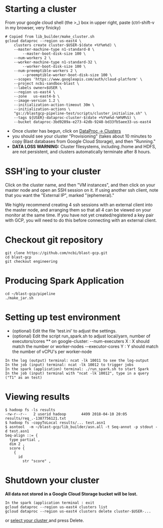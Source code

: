 # Starting a cluster

From your google cloud shell (the >_) box in upper right, paste
(ctrl-shift-v in my browser, very finicky)
```shell
# Copied from lib_builder/make_cluster.sh
gcloud dataproc --region us-east4 \
    clusters create cluster-$USER-$(date +%Y%m%d) \
    --master-machine-type n1-standard-8 \
        --master-boot-disk-size 100 \
    --num-workers 2 \
    --worker-machine-type n1-standard-32 \
        --worker-boot-disk-size 100 \
    --num-preemptible-workers 2 \
        --preemptible-worker-boot-disk-size 100 \
    --scopes 'https://www.googleapis.com/auth/cloud-platform' \
    --project ncbi-sandbox-blast \
    --labels owner=$USER \
    --region us-east4 \
    --zone   us-east4-b \
    --image-version 1.2 \
    --initialization-action-timeout 30m \
    --initialization-actions \
    "gs://blastgcp-pipeline-test/scripts/cluster_initialize.sh" \
    --tags ${USER}-dataproc-cluster-$(date +%Y%m%d-%H%M%S) \
    --bucket dataproc-3bd9289a-e273-42db-9248-bd33fb5aee33-us-east4
```

* Once cluster has begun, click on [ DataProc ->  Clusters ](https://console.cloud.google.com/dataproc/clusters?project=ncbi-sandbox-blast)
* you should see your cluster "Provisioning" (takes about 10 minutes to copy Blast databases from Google Cloud Storage), and then "Running."
* **DATA LOSS WARNING:** Cluster filesystems, including /home and HDFS, are not persistent, and clusters automatically terminate after 8 hours.

# SSH'ing to your cluster
Click on the cluster name, and then "VM instances", and then click on your
master node and open an SSH session on it. If using another ssh client, note that you want the "External IP", marked "(ephemeral)."

We highly recommend creating 4 ssh sessions with an external client into the master node, and arranging them so that all 4 can be viewed on your monitor at the same time. If you have not yet created/registered a key pair with GCP, you will need to do this before connecting with an external client.

# Checkout git repository
```shell
git clone https://github.com/ncbi/blast-gcp.git
cd blast-gcp
git checkout engineering
```

# Producing Spark Application
```shell
cd ~/blast-gcp/pipeline
./make_jar.sh
```

# Setting up test environment
* (optional) Edit the file 'test.ini' to adjust the settings.
* (optional) Edit the script run_spark.sh to adjust local/yarn, number of executors/cores
** on google-cluster:  --num-executers X   : X should match the number or worker-nodes --executor-cores Y  : Y should match the number of vCPU's per worker-node 
```
In the log (output) terminal: ncat -lk 10011 to see the log-output
In the job (input) terminal: ncat -lk 10012 to trigger jobs
In the spark (application) terminal: ./run_spark.sh to start Spark
In the job (input) terminal with "ncat -lk 10012", type in a query ("T1" as an test)
```

# Viewing results
```console
$ hadoop fs -ls results
-rw-r--r--   2 userid hadoop       4499 2018-04-10 20:05 results/req_.-1387756121.txt
$ hadoop fs -copyToLocal results/... test.asn1
$ asntool  -m ~/blast-gcp/lib_builder/asn.all -t Seq-annot -p stdout -d test.asn1
Seq-align ::= {
  type partial ,
  dim 2 ,
  score {
    {
      id
        str "score" ,
```

# Shutdown your cluster
**All data not stored in a Google Cloud Storage bucket will be lost.**
```console
In the spark (application terminal : exit
gcloud dataproc --region us-east4 clusters list
gcloud dataproc --region us-east4 clusters delete cluster-$USER-...
```
or [ select your cluster ](https://console.cloud.google.com/dataproc/clusters?project=ncbi-sandbox-blast) and press Delete.


